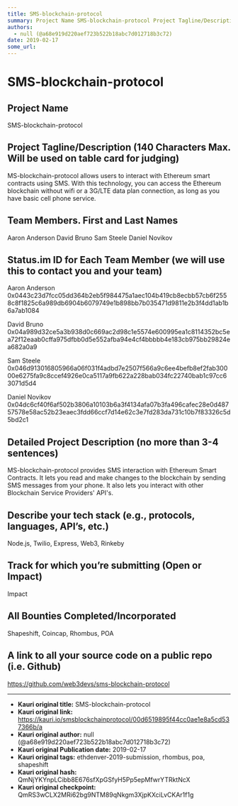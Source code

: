 ```yaml
---
title: SMS-blockchain-protocol
summary: Project Name SMS-blockchain-protocol Project Tagline/Description (140 Characters Max. Will be used on table card for judging) MS-blockchain-protocol allows users to interact with Ethereum smart contracts using SMS. With this technology, you can access the Ethereum blockchain without wifi or a 3G/LTE data plan connection, as long as you have basic cell phone service. Team Members. First and Last Names Aaron Anderson David Bruno Sam Steele Daniel Novikov Status.im ID for Each Team Member (we will
authors:
  - null (@a68e919d220aef723b522b18abc7d012718b3c72)
date: 2019-02-17
some_url: 
---
```


# SMS-blockchain-protocol


## Project Name
SMS-blockchain-protocol

## Project Tagline/Description (140 Characters Max. Will be used on table card for judging)
MS-blockchain-protocol allows users to interact with Ethereum smart contracts using SMS. With this technology, you can access the Ethereum blockchain without wifi or a 3G/LTE data plan connection, as long as you have basic cell phone service. 

## Team Members. First and Last Names
Aaron Anderson
David Bruno
Sam Steele
Daniel Novikov 

## Status.im ID for Each Team Member (we will use this to contact you and your team)
Aaron Anderson
0x0443c23d7fcc05dd364b2eb5f984475a1aec104b419cb8ecbb57cb6f2558c8f1825c6a989db6904b6079749e1b898bb7b035471d9811e2b3f4dd1ab1b6a7ab1084 

David Bruno
0x04a989d32ce5a3b938d0c669ac2d98c1e5574e600995ea1c8114352bc5ea72f12eaab0cffa975dfbb0d5e552afba94e4cf4bbbbb4e183cb975bb29824ea682a0a9

Sam Steele
0x046d913016805966a06f031f4adbd7e2507f566a9c6ee4befb8ef2fab30000e6275fa9c8ccef4926e0ca5117a9fb622a228bab034fc22740bab1c97cc63071d5d4 

Daniel Novikov 0x04dc6cf40f6af502b3806a10103b6a3f4134afa07b3fa496cafec28e0d48757578e58ac52b23eaec3fdd66ccf7d14e62c3e7fd283da731c10b7f83326c5d5bd2c1


## Detailed Project Description (no more than 3-4 sentences)
MS-blockchain-protocol provides SMS interaction with Ethereum Smart Contracts. It lets you read and make changes to the blockchain by sending SMS messages from your phone. It also lets you interact with other Blockchain Service Providers' API's.

## Describe your tech stack (e.g., protocols, languages, API’s, etc.)
Node.js, Twilio, Express, Web3, Rinkeby

## Track for which you’re submitting (Open or Impact)
Impact

## All Bounties Completed/Incorporated
Shapeshift, Coincap, Rhombus, POA

## A link to all your source code on a public repo (i.e. Github)

https://github.com/web3devs/sms-blockchain-protocol




---

- **Kauri original title:** SMS-blockchain-protocol
- **Kauri original link:** https://kauri.io/smsblockchainprotocol/00d6519895f44cc0ae1e8a5cd537366b/a
- **Kauri original author:** null (@a68e919d220aef723b522b18abc7d012718b3c72)
- **Kauri original Publication date:** 2019-02-17
- **Kauri original tags:** ethdenver-2019-submission, rhombus, poa, shapeshift
- **Kauri original hash:** QmNjYKYnpLCibb8E676sfXpGSfyH5Pp5epMfwrYTRktNcX
- **Kauri original checkpoint:** QmRS3wCLX2MRi62bg9NTM89qNkgm3XjpKXciLvCKAr1f1g



